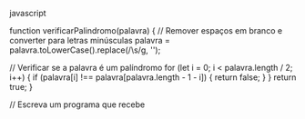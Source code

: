 javascript

function verificarPalindromo(palavra) {
  // Remover espaços em branco e converter para letras minúsculas
  palavra = palavra.toLowerCase().replace(/\s/g, '');

  // Verificar se a palavra é um palíndromo
  for (let i = 0; i < palavra.length / 2; i++) {
    if (palavra[i] !== palavra[palavra.length - 1 - i]) {
      return false;
    }
  }
  return true;
}

// Escreva um programa que recebe